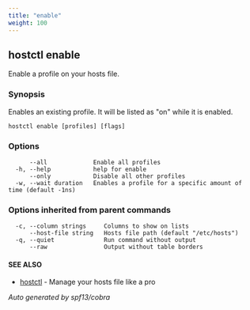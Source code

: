 ```yaml
---
title: "enable"
weight: 100
---
```


## hostctl enable

Enable a profile on your hosts file.

### Synopsis


Enables an existing profile.
It will be listed as "on" while it is enabled.


```
hostctl enable [profiles] [flags]
```

### Options

```
      --all             Enable all profiles
  -h, --help            help for enable
      --only            Disable all other profiles
  -w, --wait duration   Enables a profile for a specific amount of time (default -1ns)
```

### Options inherited from parent commands

```
  -c, --column strings     Columns to show on lists
      --host-file string   Hosts file path (default "/etc/hosts")
  -q, --quiet              Run command without output
      --raw                Output without table borders
```

#### SEE ALSO

* [hostctl](/docs/cli-usage/hostctl)	 - Manage your hosts file like a pro

*Auto generated by spf13/cobra*

